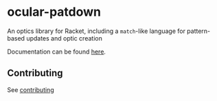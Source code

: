 ocular-patdown
================
An optics library for Racket, including a `match`-like language for pattern-based updates and optic creation

Documentation can be found [here](https://docs.racket-lang.org/ocular-patdown/index.html).

## Contributing

See [contributing](CONTRIBUTING.md)
